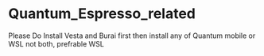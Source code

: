 # Quantum_Espresso_related

Please Do Install Vesta and Burai first then install any of Quantum mobile or WSL not both, prefrable WSL
